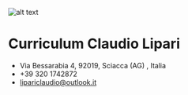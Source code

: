 ![alt text](1.png)
# Curriculum Claudio Lipari
- Via Bessarabia 4, 92019, Sciacca (AG) , Italia
- +39 320 1742872
- lipariclaudio@outlook.it 
